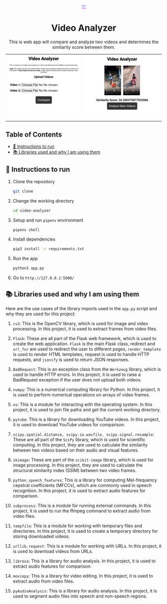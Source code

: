 <div align="center">

<img src="static/images/favicon.png">

<h1> Video Analyzer </h1>

<p> This is web app will compare and analyze two videos and determines the similarity score between them.</p>

</div>

<table>
    <tr>
        <td> <img src="static/images/uploader.png"></td>
        <td> <img src="static/images/analyzer.png"></td>
    </tr>
</table>

## Table of Contents

-   [📜 Instructions to run](#📜-instructions-to-run)
-   [📚 Libraries used and why I am using them](#📚-libraries-used-and-why-i-am-using-them)

## 📜 Instructions to run

1. Clone the repository
    ```bash
    git clone
    ```
2. Change the working directory
    ```bash
    cd video-analyzer
    ```
3. Setup and run `pipenv` environment
    ```bash
    pipenv shell
    ```
4. Install dependencies
    ```bash
    pip3 install -r requirements.txt
    ```
5. Run the app
    ```bash
    python3 app.py
    ```
6. Go to `http://127.0.0.1:5000/`

## 📚 Libraries used and why I am using them

Here are the use cases of the library imports used in the `app.py` script and why they are used for this project:

1. `cv2`: This is the OpenCV library, which is used for image and video processing. In this project, it is used to extract frames from video files.

2. `Flask`: These are all part of the Flask web framework, which is used to create the web application. `Flask` is the main Flask class, redirect and `url_for` are used to redirect the user to different pages, `render_template` is used to render HTML templates, request is used to handle HTTP requests, and `jsonify` is used to return JSON responses.

3. `BadRequest`: This is an exception class from the `Werkzeug` library, which is used to handle HTTP errors. In this project, it is used to raise a BadRequest exception if the user does not upload both videos.

4. `numpy`: This is a numerical computing library for Python. In this project, it is used to perform numerical operations on arrays of video frames.

5. `os`: This is a module for interacting with the operating system. In this project, it is used to join file paths and get the current working directory.

6. `pytube`: This is a library for downloading YouTube videos. In this project, it is used to download YouTube videos for comparison.

7. `scipy.spatial.distance, scipy.io.wavfile, scipy.signal.resample`: These are all part of the `SciPy` library, which is used for scientific computing. In this project, they are used to calculate the similarity between two videos based on their audio and visual features.

8. `skimage`: These are part of the `scikit-image` library, which is used for image processing. In this project, they are used to calculate the structural similarity index (SSIM) between two video frames.

9. `python_speech_features`: This is a library for computing Mel-frequency cepstral coefficients (MFCCs), which are commonly used in speech recognition. In this project, it is used to extract audio features for comparison.

10. `subprocess`: This is a module for running external commands. In this project, it is used to run the ffmpeg command to extract audio from video files.

11. `tempfile`: This is a module for working with temporary files and directories. In this project, it is used to create a temporary directory for storing downloaded videos.

12. `urllib.request`: This is a module for working with URLs. In this project, it is used to download videos from URLs.

13. `librosa`: This is a library for audio analysis. In this project, it is used to extract audio features for comparison.

14. `moviepy`: This is a library for video editing. In this project, it is used to extract audio from video files.

15. `pyAudioAnalysis`: This is a library for audio analysis. In this project, it is used to segment audio files into speech and non-speech regions.
